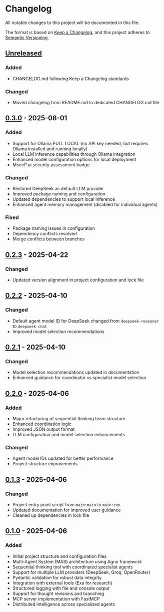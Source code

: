 # Changelog

All notable changes to this project will be documented in this file.

The format is based on [Keep a Changelog](https://keepachangelog.com/en/1.1.0/),
and this project adheres to [Semantic Versioning](https://semver.org/spec/v2.0.0.html).

## [Unreleased]

### Added
- CHANGELOG.md following Keep a Changelog standards

### Changed
- Moved changelog from README.md to dedicated CHANGELOG.md file

## [0.3.0] - 2025-08-01

### Added
- Support for Ollama FULL LOCAL (no API key needed, but requires Ollama installed and running locally)
- Local LLM inference capabilities through Ollama integration
- Enhanced model configuration options for local deployment
- MseeP.ai security assessment badge

### Changed
- Restored DeepSeek as default LLM provider
- Improved package naming and configuration
- Updated dependencies to support local inference
- Enhanced agent memory management (disabled for individual agents)

### Fixed
- Package naming issues in configuration
- Dependency conflicts resolved
- Merge conflicts between branches

## [0.2.3] - 2025-04-22

### Changed
- Updated version alignment in project configuration and lock file

## [0.2.2] - 2025-04-10

### Changed
- Default agent model ID for DeepSeek changed from `deepseek-reasoner` to `deepseek-chat`
- Improved model selection recommendations

## [0.2.1] - 2025-04-10

### Changed
- Model selection recommendations updated in documentation
- Enhanced guidance for coordinator vs specialist model selection

## [0.2.0] - 2025-04-06

### Added
- Major refactoring of sequential thinking team structure
- Enhanced coordination logic
- Improved JSON output format
- LLM configuration and model selection enhancements

### Changed
- Agent model IDs updated for better performance
- Project structure improvements

## [0.1.3] - 2025-04-06

### Changed
- Project entry point script from `main:main` to `main:run`
- Updated documentation for improved user guidance
- Cleaned up dependencies in lock file

## [0.1.0] - 2025-04-06

### Added
- Initial project structure and configuration files
- Multi-Agent System (MAS) architecture using Agno framework
- Sequential thinking tool with coordinated specialist agents
- Support for multiple LLM providers (DeepSeek, Groq, OpenRouter)
- Pydantic validation for robust data integrity
- Integration with external tools (Exa for research)
- Structured logging with file and console output
- Support for thought revisions and branching
- MCP server implementation with FastMCP
- Distributed intelligence across specialized agents

[Unreleased]: https://github.com/FradSer/mcp-server-mas-sequential-thinking/compare/v0.3.0...HEAD
[0.3.0]: https://github.com/FradSer/mcp-server-mas-sequential-thinking/compare/v0.2.3...v0.3.0
[0.2.3]: https://github.com/FradSer/mcp-server-mas-sequential-thinking/compare/v0.2.2...v0.2.3
[0.2.2]: https://github.com/FradSer/mcp-server-mas-sequential-thinking/compare/v0.2.1...v0.2.2
[0.2.1]: https://github.com/FradSer/mcp-server-mas-sequential-thinking/compare/v0.2.0...v0.2.1
[0.2.0]: https://github.com/FradSer/mcp-server-mas-sequential-thinking/compare/v0.1.3...v0.2.0
[0.1.3]: https://github.com/FradSer/mcp-server-mas-sequential-thinking/compare/v0.1.0...v0.1.3
[0.1.0]: https://github.com/FradSer/mcp-server-mas-sequential-thinking/releases/tag/v0.1.0